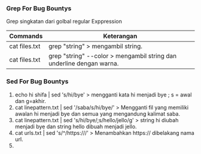 ### Grep For Bug Bountys
Grep singkatan dari golbal regular Exppression

Commands | Keterangan
---------|-----------
cat files.txt | grep "string" >  mengambil string.
cat files.txt | grep "string" --color >  mengambil string dan underline dengan warna.


### Sed For Bug Bountys

1. echo hi shifa | sed 's/hi/bye' > mengganti kata hi menjadi bye ; s = awal dan g=akhir.
2. cat linepattern.txt | sed '/saba/s/hi/bye/' > Mengganti fil yang memiliki awalan hi menjadi bye dan semua yang mengandung kalimat saba. 
3. cat linepattern.txt | sed 's/hi/bye/;s/hello/jello/g' > string hi diubah menjadi bye dan string hello dibuah menjadi jello.
4. cat urls.txt | sed 's/^/https:\/\//' > Menambahkan https:// dibelakang nama url.
5. 

